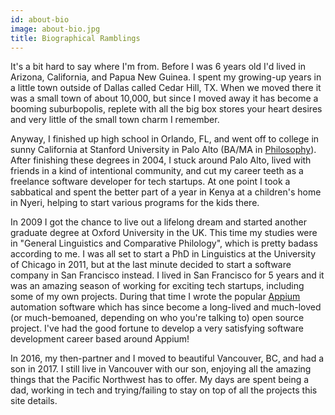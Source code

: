 ```yaml
---
id: about-bio
image: about-bio.jpg
title: Biographical Ramblings
---
```


It's a bit hard to say where I'm from. Before I was 6 years old I'd lived in Arizona, California,
and Papua New Guinea. I spent my growing-up years in a little town outside of Dallas called Cedar
Hill, TX. When we moved there it was a small town of about 10,000, but since I moved away it has
become a booming suburbopolis, replete with all the big box stores your heart desires and very
little of the small town charm I remember.

Anyway, I finished up high school in Orlando, FL, and went off to college in sunny California at
Stanford University in Palo Alto (BA/MA in [Philosophy](/philosophy)). After finishing these
degrees in 2004, I stuck around Palo Alto, lived with friends in a kind of intentional community,
and cut my career teeth as a freelance software developer for tech startups. At one point I took
a sabbatical and spent the better part of a year in Kenya at a children's home in Nyeri, helping to
start various programs for the kids there.

In 2009 I got the chance to live out a lifelong dream and started another graduate degree at Oxford
University in the UK. This time my studies were in "General Linguistics and Comparative Philology",
which is pretty badass according to me. I was all set to start a PhD in Linguistics at the
University of Chicago in 2011, but at the last minute decided to start a software company in San
Francisco instead. I lived in San Francisco for 5 years and it was an amazing season of working for
exciting tech startups, including some of my own projects. During that time I wrote the popular
[Appium](https://appium.io) automation software which has since become a long-lived and much-loved
(or much-bemoaned, depending on who you're talking to) open source project. I've had the good
fortune to develop a very satisfying software development career based around Appium!

In 2016, my then-partner and I moved to beautiful Vancouver, BC, and had a son in 2017. I still
live in Vancouver with our son, enjoying all the amazing things that the Pacific Northwest has to
offer. My days are spent being a dad, working in tech and trying/failing to stay on top of all the
projects this site details.
